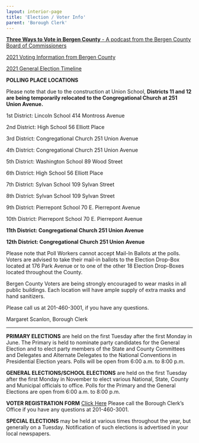 ```yaml
---
layout: interior-page
title: 'Election / Voter Info'
parent: 'Borough Clerk'
---
```


[**Three Ways to Vote in Bergen County** - A podcast from the Bergen County Board of Commissioners](https://bergencountycommissioners.libsyn.com/three-ways-to-vote-in-bergen-county)

[2021 Voting Information from Bergen County](https://storage.googleapis.com/static.rutherford-nj.com/borough-clerk/election-info/Bergen%20County%20-%203%20Ways%20to%20Vote%20(1).pdf)

[2021 General Election Timeline](https://nj.gov/state/elections/assets/pdf/chrons/2021-chron-general-election-0623.pdf)

**POLLING PLACE LOCATIONS**

Please note that due to the construction at Union School, **Districts 11 and 12 are being temporarily relocated to the Congregational Church at 251 Union Avenue.**


1st District:	Lincoln School	414 Montross Avenue
		
2nd District:	High School	56 Elliott Place

3rd District: 	Congregational Church	251 Union Avenue

4th District:	Congregational Church 	251 Union Avenue

5th District:	Washington School	89 Wood Street

6th District:	High School	56 Elliott Place

7th District:	Sylvan School	109 Sylvan Street

8th District:	Sylvan School	109 Sylvan Street

9th District:	Pierrepont School	70 E. Pierrepont Avenue

10th District:	Pierrepont School	70 E. Pierrepont Avenue

**11th District:	Congregational Church	251 Union Avenue**
	
**12th District:	Congregational Church	251 Union Avenue**

Please note that Poll Workers cannot accept Mail-In Ballots at the polls.  Voters are advised to take their mail-in ballots to the Election Drop-Box located at 176 Park Avenue or to one of the other 18 Election Drop-Boxes located throughout the County.

Bergen County Voters are being strongly encouraged to wear masks in all public buildings.  Each location will have ample supply of extra masks and hand sanitizers.


Please call us at 201-460-3001, if you have any questions.

Margaret Scanlon, Borough Clerk



---------

**PRIMARY ELECTIONS** are held on the first Tuesday after the first Monday in June. The Primary is held to nominate party candidates for the General Election and to elect party members of the State and County Committees and Delegates and Alternate Delegates to the National Conventions in Presidential Election years. Polls will be open from 6:00 a.m. to 8:00 p.m.

**GENERAL ELECTIONS/SCHOOL ELECTIONS** are held on the first Tuesday after the first Monday in November to elect various National, State, County and Municipal officials to office. Polls for the Primary and the General Elections are open from 6:00 a.m. to 8:00 p.m.

**VOTER REGISTRATION FORM** [Click Here](https://www.state.nj.us/state/elections/voter-registration.shtml)
Please call the Borough Clerk’s Office if you have any questions at 201-460-3001.

**SPECIAL ELECTIONS** may be held at various times throughout the year, but generally on a Tuesday. Notification of such elections is advertised in your local newspapers.



